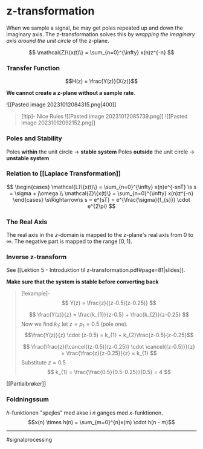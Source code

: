# z-transformation

When we sample a signal, be may get poles repeated up and down the imaginary axis. The z-transformation solves this by *wrapping the imaginary axis around the unit circle* of the z-plane.

$$ \mathcal{Z}\{x(t)\} = \sum_{n=0}^{\infty} x(n)z^{-n}  $$

### Transfer Function
$$H(z) = \frac{Y(z)}{X(z)}$$

**We cannot create a z-plane without a sample rate**.

![[Pasted image 20231012084315.png|400]]

>[!tip]- Nice Rules
>![[Pasted image 20231012085739.png]]
>![[Pasted image 20231012092152.png]]

### Poles and Stability
Poles **within** the unit circle -> **stable system**
Poles **outside** the unit circle -> **unstable system**

### Relation to [[Laplace Transformation]]

$$
\begin{cases}
\mathcal{L}\{x(t)\} = \sum_{n=0}^{\infty} x(n)e^{-snT} \s s = \sigma + j\omega \\ 
\mathcal{Z}\{x(t)\} = \sum_{n=0}^{\infty} x(n)z^{-n} 
\end{cases}
\s\Rightarrow\s
s = e^{sT} = e^{\frac{\sigma}{f_{s}}} \cdot e^{2\pi}
$$

### The Real Axis
The real axis in the $z$-domain is mapped to the z-plane's real axis from $0$ to $\infty$. The negative part is mapped to the range $[0, 1]$.

### Inverse z-transform
See [[Lektion 5 - Introduktion til z-transformation.pdf#page=81|slides]].

**Make sure that the system is stable before converting back**

>[!example]-
>$$
>Y(z) = \frac{z}{(z-0.5)(z-0.25)}
>$$
>
>$$
>\frac{Y(z)}{z} = \frac{k_{1}}{z-0.5} + \frac{k_{2}}{z-0.25}
>$$
>Now we find $k_{1}$: let $z=p_{1} = 0.5$ (pole one).
>$$\frac{Y(z)}{z} \cdot (z-0.5) = k_{1} + k_{2}\frac{z-0.5}{z-0.25}$$
>
>$$
>\frac{\frac{z}{\cancel{(z-0.5)}(z-0.25)} \cdot \cancel{(z-0.5)}}{z} = \frac{\frac{z}{z-0.25}}{z} = k_{1}
>$$
>Substitute $z = 0.5$
>$$
>k_{1} = \frac{\frac{0.5}{0.5-0.25}}{0.5} = 4
>$$

[[Partialbrøker]]

### Foldningssum
$h$-funktionen "spejles" med akse i $n$ ganges med $x$-funktionen.
$$x(n) \times h(n) = \sum_{m=0}^{n}x(m) \cdot h(n - m)$$

---
#signalprocessing
